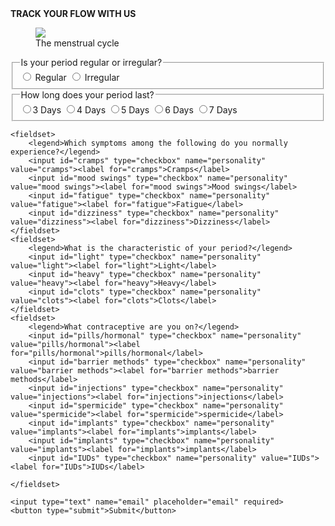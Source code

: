 <html>
    <head><b>TRACK YOUR FLOW WITH US</b> </head>
    <body>
        <section>
            <figure>
            <img src="https://encrypted-tbn0.gstatic.com/images?q=tbn:ANd9GcQQ4DNvVsCMNYOYWT1m2Y5Anw8TtasgrNbmzSQ4-zLMBzDvjlKY4oLnIzKyfQJdyLPI_Dw&usqp=CAU">
            <figcaption>The menstrual cycle</figcaption>
            </figure>
        </section>
        <section>
<form action="Cat lovers.html">
    <fieldset>
        <legend>Is your period regular or irregular?</legend>
        <label><input id="regular" type="radio" name="regular-irregular" value="regular"> Regular </label>
        <label><input id="irregular" type="radio" name="regular-irregular" value="irregular"> Irregular </label>
    </fieldset>
    <fieldset>
        <legend>How long does your period last?</legend>
        <label><input id="3days" type="radio" name="3-4-5-6-7" value="3days">3 Days</label>
        <label><input id="4days" type="radio" name="3-4-5-6-7" value="4days">4 Days</label>
        <label><input id="5days" type="radio" name="3-4-5-6-7" value="5days">5 Days</label>
        <label><input id="6days" type="radio" name="3-4-5-6-7" value="6days">6 Days</label>
        <label><input id="7days" type="radio" name="3-4-5-6-7" value="7days">7 Days</label>
    </fieldset>

    <fieldset>
        <legend>Which symptoms among the following do you normally experience?</legend>
        <input id="cramps" type="checkbox" name="personality" value="cramps"><label for="cramps">Cramps</label>
        <input id="mood swings" type="checkbox" name="personality" value="mood swings"><label for="mood swings">Mood swings</label>
        <input id="fatigue" type="checkbox" name="personality" value="fatigue"><label for="fatigue">Fatigue</label>
        <input id="dizziness" type="checkbox" name="personality" value="dizziness"><label for="dizziness">Dizziness</label>
    </fieldset>
    <fieldset>
        <legend>What is the characteristic of your period?</legend>
        <input id="light" type="checkbox" name="personality" value="light"><label for="light">Light</label>
        <input id="heavy" type="checkbox" name="personality" value="heavy"><label for="heavy">Heavy</label>
        <input id="clots" type="checkbox" name="personality" value="clots"><label for="clots">Clots</label>
    </fieldset>
    <fieldset>
        <legend>What contraceptive are you on?</legend>
        <input id="pills/hormonal" type="checkbox" name="personality" value="pills/hormonal"><label for="pills/hormonal">pills/hormonal</label>
        <input id="barrier methods" type="checkbox" name="personality" value="barrier methods"><label for="barrier methods">barrier methods</label>
        <input id="injections" type="checkbox" name="personality" value="injections"><label for="injections">injections</label>
        <input id="spermicide" type="checkbox" name="personality" value="spermicide"><label for="spermicide">spermicide</label>
        <input id="implants" type="checkbox" name="personality" value="implants"><label for="implants">implants</label>
        <input id="implants" type="checkbox" name="personality" value="implants"><label for="implants">implants</label>
        <input id="IUDs" type="checkbox" name="personality" value="IUDs"><label for="IUDs">IUDs</label>
    
    </fieldset>

    <input type="text" name="email" placeholder="email" required>
    <button type="submit">Submit</button>

</form>
</section>
</body>
</html>
    
